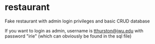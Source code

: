# restaurant
Fake restaurant with admin login privileges and basic CRUD database

If you want to login as admin, username is tthurston@jwu.edu with password "irie" (which can obviously be found in the sql file)
